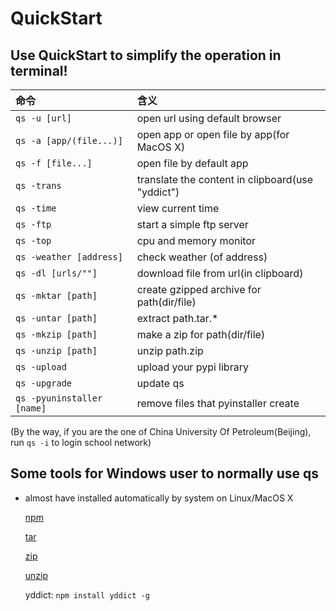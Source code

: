 # QuickStart

## Use QuickStart to simplify the operation in terminal!

| 命令 | 含义 |
| :--- | :--- |
| `qs -u [url] ` | open url using default browser |
| `qs -a [app/(file...)]` | open app or open file by app(for MacOS X) |
| `qs -f [file...]` | open file by default app |
| `qs -trans` | translate the content in clipboard(use "yddict") |
| `qs -time` | view current time |
| `qs -ftp` | start a simple ftp server |
| `qs -top` | cpu and memory monitor |
| `qs -weather [address]` | check weather (of address) |
| `qs -dl [urls/""]` | download file from url(in clipboard) |
| `qs -mktar [path]` | create gzipped archive for path(dir/file) |
| `qs -untar [path]` | extract path.tar.* |
| `qs -mkzip [path]` | make a zip for path(dir/file) |
| `qs -unzip [path]` | unzip path.zip |
| `qs -upload` | upload your pypi library |
| `qs -upgrade` | update qs |
| `qs -pyuninstaller [name]` | remove files that pyinstaller create |

(By the way, if you are the one of China University Of Petroleum(Beijing), run `qs -i` to login school network)

## Some tools for Windows user to normally use qs
- almost have installed automatically by system on Linux/MacOS X
  
  [npm](https://nodejs.org/en/download/)
  
  [tar](http://gnuwin32.sourceforge.net/packages/gtar.htm)
  
  [zip](http://gnuwin32.sourceforge.net/packages/zip.htm)
  
  [unzip](http://gnuwin32.sourceforge.net/packages/unzip.htm)

  yddict: `npm install yddict -g`